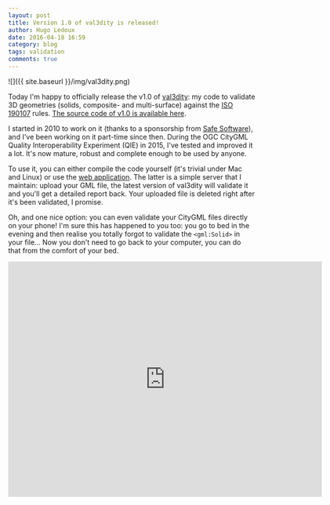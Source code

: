 ```yaml
---
layout: post
title: Version 1.0 of val3dity is released!
author: Hugo Ledoux
date: 2016-04-18 16:59
category: blog
tags: validation
comments: true
---
```


![]({{ site.baseurl }}/img/val3dity.png)

Today I'm happy to officially release the v1.0 of [val3dity](https://github.com/tudelft3d/val3dity): my code to validate 3D geometries (solids, composite- and multi-surface) against the [ISO 190107](http://www.iso.org/iso/catalogue_detail.htm?csnumber=26012) rules.
[The source code of v1.0 is available here](https://github.com/tudelft3d/val3dity/releases/tag/v1.0).

I started in 2010 to work on it (thanks to a sponsorship from [Safe Software](http://www.safe.com)), and I've been working on it part-time since then.
During the OGC CityGML Quality Interoperability Experiment (QIE) in 2015, I've tested and improved it a lot.
It's now mature, robust and complete enough to be used by anyone.

To use it, you can either compile the code yourself (it's trivial under Mac and Linux) or use the [web application](http://geovalidation.bk.tudelft.nl/val3dity/).
The latter is a simple server that I maintain: upload your GML file, the latest version of val3dity will validate it and you'll get a detailed report back. 
Your uploaded file is deleted right after it's been validated, I promise.

Oh, and one nice option: you can even validate your CityGML files directly on your phone!
I'm sure this has happened to you too: you go to bed in the evening and then realise you totally forgot to validate the `<gml:Solid>` in your file...
Now you don't need to go back to your computer, you can do that from the comfort of your bed.

<iframe src="https://player.vimeo.com/video/163272193" width="640" height="480" frameborder="0" webkitallowfullscreen mozallowfullscreen allowfullscreen></iframe>







